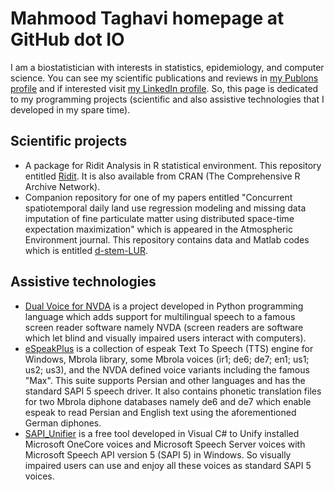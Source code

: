 # Mahmood Taghavi homepage at GitHub dot IO

I am a biostatistician with interests in statistics, epidemiology, and computer science. You can see my scientific publications and reviews in [my Publons profile](https://publons.com/researcher/1553453/seyed-mahmood-taghavi-shahri/) and if interested visit [my LinkedIn profile](https://www.linkedin.com/in/mahmood-taghavi-03836940/). 
So, this page is dedicated to my programming projects (scientific and also assistive technologies that I developed in my spare time).

## Scientific projects

  - A package for Ridit Analysis in R statistical environment. This repository entitled [Ridit](https://github.com/Mahmood-Taghavi/Ridit). It is also available from CRAN (The Comprehensive R Archive Network). 
  - Companion repository for one of my papers entitled "Concurrent spatiotemporal daily land use regression modeling and missing data imputation of fine particulate matter using distributed space-time expectation maximization" which is appeared in the Atmospheric Environment journal. This repository contains data and Matlab codes which is entitled [d-stem-LUR](https://github.com/Mahmood-Taghavi/d-stem-LUR). 

## Assistive technologies

- [Dual Voice for NVDA](https://mahmood-taghavi.github.io/dual_voice/) is a project developed in Python programming language which adds support for multilingual speech to a famous screen reader software namely NVDA (screen readers are software which let blind and visually impaired users interact with computers).
- [eSpeakPlus](https://mahmood-taghavi.github.io/eSpeakPlus/) is a collection of espeak Text To Speech (TTS) engine for Windows, Mbrola library, some Mbrola voices (ir1; de6; de7; en1; us1; us2; us3), and the NVDA defined voice variants including the famous "Max". This suite supports Persian and other languages and has the standard SAPI 5 speech driver. It also contains phonetic translation files for two Mbrola diphone databases namely de6 and de7 which enable espeak to read Persian and English text using the aforementioned German diphones. 
- [SAPI_Unifier](https://mahmood-taghavi.github.io/SAPI_Unifier/) is a free tool developed in Visual C# to Unify installed Microsoft OneCore voices and Microsoft Speech Server voices with Microsoft Speech API version 5 (SAPI 5) in Windows. So visually impaired users can use and enjoy all these voices as standard SAPI 5 voices.  

